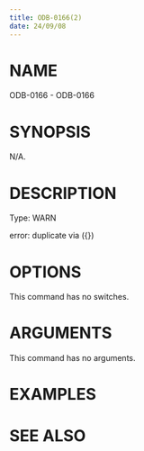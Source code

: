 ```yaml
---
title: ODB-0166(2)
date: 24/09/08
---
```


# NAME

ODB-0166 - ODB-0166

# SYNOPSIS

N/A.

# DESCRIPTION

Type: WARN

error: duplicate via ({})

# OPTIONS

This command has no switches.

# ARGUMENTS

This command has no arguments.

# EXAMPLES

# SEE ALSO
